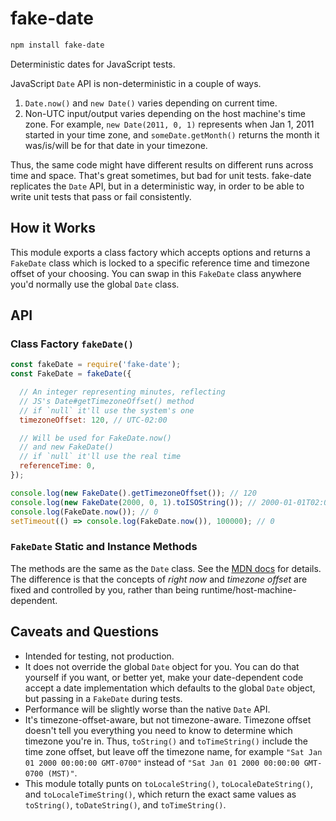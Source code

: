 # fake-date

```bash
npm install fake-date
```

Deterministic dates for JavaScript tests.

JavaScript `Date` API is non-deterministic in a couple of ways.

 1. `Date.now()` and `new Date()` varies depending on current time.
 2. Non-UTC input/output varies depending on the host machine's time zone. For example, `new Date(2011, 0, 1)` represents when Jan 1, 2011 started in your time zone, and `someDate.getMonth()` returns the month it was/is/will be for that date in your timezone.

Thus, the same code might have different results on different runs across time and space. That's great sometimes, but bad for unit tests. fake-date replicates the `Date` API, but in a deterministic way, in order to be able to write unit tests that pass or fail consistently.

## How it Works

This module exports a class factory which accepts options and returns a `FakeDate` class which is locked to a specific reference time and timezone offset of your choosing. You can swap in this `FakeDate` class anywhere you'd normally use the global `Date` class.

## API

### Class Factory `fakeDate()`

```js
const fakeDate = require('fake-date');
const FakeDate = fakeDate({

  // An integer representing minutes, reflecting
  // JS's Date#getTimezoneOffset() method
  // if `null` it'll use the system's one
  timezoneOffset: 120, // UTC-02:00

  // Will be used for FakeDate.now()
  // and new FakeDate()
  // if `null` it'll use the real time
  referenceTime: 0,
});

console.log(new FakeDate().getTimezoneOffset()); // 120
console.log(new FakeDate(2000, 0, 1).toISOString()); // 2000-01-01T02:00:00.000Z
console.log(FakeDate.now()); // 0
setTimeout(() => console.log(FakeDate.now()), 100000); // 0
```

### `FakeDate` Static and Instance Methods

The methods are the same as the `Date` class. See the [MDN docs](https://developer.mozilla.org/en-US/docs/Web/JavaScript/Reference/Global_Objects/Date) for details. The difference is that the concepts of *right now* and *timezone offset* are fixed and controlled by you, rather than being runtime/host-machine-dependent.

## Caveats and Questions

 * Intended for testing, not production.
 * It does not override the global `Date` object for you. You can do that yourself if you want, or better yet, make your date-dependent code accept a date implementation which defaults to the global `Date` object, but passing in a `FakeDate` during tests.
 * Performance will be slightly worse than the native `Date` API.
 * It's timezone-offset-aware, but not timezone-aware. Timezone offset doesn't tell you everything you need to know to determine which timezone you're in. Thus, `toString()` and `toTimeString()` include the time zone offset, but leave off the timezone name, for example `"Sat Jan 01 2000 00:00:00 GMT-0700"` instead of `"Sat Jan 01 2000 00:00:00 GMT-0700 (MST)"`.
 * This module totally punts on `toLocaleString()`, `toLocaleDateString()`, and `toLocaleTimeString()`, which return the exact same values as `toString()`, `toDateString()`, and `toTimeString()`.
